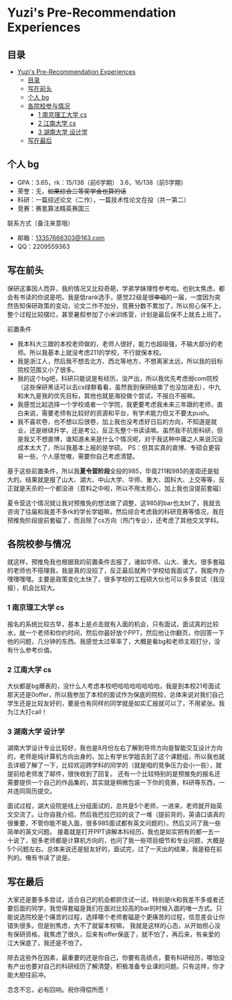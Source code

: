 # Yuzi's Pre-Recommendation Experiences

## 目录
- [Yuzi's Pre-Recommendation Experiences](#Yuzi's-Pre-Recommendation-Experiences)
  - [目录](#目录)
  - [写在前头](#写在前头)
  - [个人 bg](#个人-bg)
  - [各院校参与情况](#各院校参与情况)
    - [1 南京理工大学 cs](#1-南京理工大学-cs)
    - [2 江南大学 cs](#2-江南大学-cs)
    - [3 湖南大学 设计学](#3-湖南大学-设计学)
   - [写在最后](#写在最后)

## 个人 bg

- GPA：3.65，rk：15/138（前6学期）  3.6，16/138（前5学期）
- 荣誉：无，<s>如果综合二等奖学金也算的话</s>
- 科研：一篇综述论文（二作），一篇技术性论文在投（共一第二）
- 竞赛：赛氪算法精英赛国三

联系方式（备注来意哦）
- 邮箱：13357666303@163.com
- QQ：2209559363


## 写在前头
保研这事因人而异，我的情况又比较奇葩，学弟学妹理性参考哈。也别太焦虑，都会有书读的你说是吧。我是低rank选手，感觉22级是很<s>幸福</s>的一届，一度因为突然告知保研政策的变动，论文二作不加分，竞赛分数不累加了，所以担心保不上，整个过程比较摆烂，甚至暑假参加了小米训练营，计划是最后保不上就去上班了。

前置条件
- 我本科大三跟的本校老师做的，老师人很好，能力也超级强，不输大部分的老师。所以我基本上就没考虑211的学校，不行就保本校。
- 我是浙江人，然后我不想去北方、西北等地方，不想离家太远，所以我的目标院校范围又小了很多。
- 我的这个bg吧，科研只能说是有经历，没产出，所以我优先考虑弱com院校（这些保研黑话可以去cs绿群看看，虽然我到保研结束了也没加进去），中九和末九是我的优先目标，其他也就是海投做个尝试，不报白不报嘛。
- 我感觉比起选择一个学校或者一个学院，我更要考虑我未来三年跟的老师，直白来说，需要老师有比较好的资源和平台，有学术能力但又不要太push。
- 我不喜欢卷，也不想以后很卷，加上我也没考虑好日后的方向，不知道是就业，还是继续升学，还是考公，反正先整个书读读嘛。虽然我不抗拒科研，但是我又不想直博，谁知道未来是什么个情况呢，对于我这种中庸之人来说沉没成本太大了，所以我基本上报的是学硕。
PS：但其实真的直博、专硕会更容易一些，个人感觉嗷，需要你自己考虑清楚。

基于这些前置条件，所以我<b>夏令营阶段</b>全投的985，毕竟211和985的差距还是挺大的。结果就是报了山大、湖大、中山大学、华师、重大、国科大、上交等等，反正就是天杀的一个都没进（意料之中啦，所以不用太担心，加上我也没提前套磁）

夏令营这个情况就让我对预推免的想法做了调整，这985的bar也太bt了，我就去咨询了往届和我差不多rk的学长学姐嘛，然后综合考虑我的科研竞赛等情况，我在预推免阶段提前套磁了，而且除了cs方向（热门专业），还考虑了其他交叉学科。

## 各院校参与情况

就这样，预推免我也根据我的前置条件去报了，诸如华师、山大、重大。很多套磁的老师也不搭理我，我是真的没招了，反正最后就两个学校给我面试了，我能咋办嘿嘿嘿嘿。主要是政策变化太快了，很多学校的工程硕大伙也可以多多尝试（我没报），机会比较大。

### 1 南京理工大学 cs
报名的系统比较古早，基本上是点击就有入面的机会，只有面试，面试真的比较水，就一个老师和你约时间，然后你最好放个PPT，然后他让你翻页，你回答一下他的问题，几分钟的东西。我感觉太过草率了，大概是看bg和老师主观打分，没有什么参考价值。

### 2 江南大学 cs
大伙都是bg爆表的，没什么人考虑本校吧哈哈哈哈哈哈哈，我是到本校21号面试那天还是0offer，所以我参加了本校的面试作为保底的院校，总体来说对我们自己学生还是比较友好的，要是也有同样的同学就是如实汇报就可以了，不用紧张。我为江大打call！

### 3 湖南大学 设计学
湖南大学设计专业比较好，我也是8月份左右了解到导师方向是智能交互设计方向的，老师是纯计算机方向出身的，加上有学长学姐去到了这个课题组，所以我也就去详细了解了一下，比较欢迎跨学科的同学的（就是咱的竞争压力会小一些），就提前给老师发了邮件，很快收到了回复。
还有一个比较特别的是预推免的报名还需要提供一个自己的作品集的，其实就是稍微包装一下你的竞赛，科研等东西，一并连同简历提交。

面试过程，湖大设院是线上分组面试的，总共是5个老师，一进来，老师就开始英文交流了。让你自我介绍，然后我巴拉巴拉的说了一堆（提前背的，英语口语真的很重要，不管你能不能入面，很多985面试都有英文问题的）。然后又问了我一些简单的英文问题。
接着就是打开PPT讲解本科经历，我也是如实把有的都一五一十说了，挺多老师都是计算机方向的，也问了我一些项目细节和专业问题，大概是5个问题左右。总体来说还是挺友好的，面试完，过了一天出的结果，我是稳在前列的。俺有书读了说是。

## 写在最后
大家还是要多多尝试，适合自己的机会都抓住试一试，特别是rk和我差不多或者还要后面的同学，我觉得套磁是我们在面对比较高的bar的时候入面的唯一方式。只能说选院校是个痛苦的过程，选择哪个老师套磁是个更痛苦的过程，信息差会让你错失很多。但是别焦虑，大不了就留本校嘛，
我就是这样的心态，从开始担心没有保研资格，我焦虑了很久，后来有offer保底了，就不怕了，再后来，有亲爱的江大保底了，我还是不怕了。

除去这些外在因素，最重要的还是你自己，你要有高绩点，要有科研经历，哪怕没有产出也要对自己的科研经历了解清楚，积极准备专业课的问题。只有这样，你才能大胆往前冲。

念念不忘，必有回响。祝你得偿所愿！
